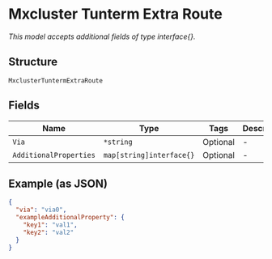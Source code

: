 
# Mxcluster Tunterm Extra Route

*This model accepts additional fields of type interface{}.*

## Structure

`MxclusterTuntermExtraRoute`

## Fields

| Name | Type | Tags | Description |
|  --- | --- | --- | --- |
| `Via` | `*string` | Optional | - |
| `AdditionalProperties` | `map[string]interface{}` | Optional | - |

## Example (as JSON)

```json
{
  "via": "via0",
  "exampleAdditionalProperty": {
    "key1": "val1",
    "key2": "val2"
  }
}
```

